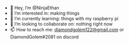 - 👋 Hey, I’m @NinjaEthan
- 👀 I’m interested in: making things
- 🌱 I’m currently learning: things with my raspberry pi
- 💞️ I’m looking to collaborate on: nothing right now
- 📫 How to reach me: diamondgolem122@gmail.com or DiamondGolem#2081 on discord
